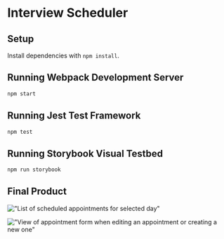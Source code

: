 # Interview Scheduler

## Setup

Install dependencies with `npm install`.

## Running Webpack Development Server

```sh
npm start
```

## Running Jest Test Framework

```sh
npm test
```

## Running Storybook Visual Testbed

```sh
npm run storybook
```

## Final Product
!["List of scheduled appointments for selected day"]("https://github.com/sharifhashim/scheduler/blob/master/docs/list-interviews.png?raw=true")

!["View of appointment form when editing an appointment or creating a new one"]("https://github.com/sharifhashim/scheduler/blob/master/docs/appointment-form.png?raw=true")